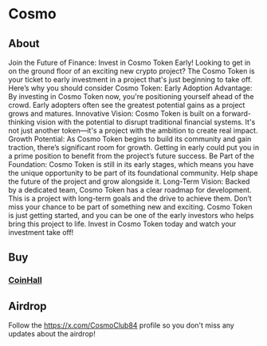 # Cosmo
## About
Join the Future of Finance: Invest in Cosmo Token Early! 
Looking to get in on the ground floor of an exciting new crypto project? The Cosmo Token is your ticket to early investment in a project that's just beginning to take off.
Here’s why you should consider Cosmo Token:
Early Adoption Advantage: By investing in Cosmo Token now, you're positioning yourself ahead of the crowd. Early adopters often see the greatest potential gains as a project grows and matures.
Innovative Vision: Cosmo Token is built on a forward-thinking vision with the potential to disrupt traditional financial systems. It's not just another token—it's a project with the ambition to create real impact.
Growth Potential: As Cosmo Token begins to build its community and gain traction, there’s significant room for growth. Getting in early could put you in a prime position to benefit from the project’s future success.
Be Part of the Foundation: Cosmo Token is still in its early stages, which means you have the unique opportunity to be part of its foundational community. Help shape the future of the project and grow alongside it.
Long-Term Vision: Backed by a dedicated team, Cosmo Token has a clear roadmap for development. This is a project with long-term goals and the drive to achieve them.
Don’t miss your chance to be part of something new and exciting. Cosmo Token is just getting started, and you can be one of the early investors who helps bring this project to life.
Invest in Cosmo Token today and watch your investment take off! 

## Buy 
### [CoinHall](https://coinhall.org/swap?fromChain=osmosis-1&fromAsset=ibc%2F498A0751C798A0D9A389AA3691123DADA57DAA4FE165D5C75894505B876BA6E4&toChain=osmosis-1&toAsset=ibc%2F4925733868E7999F5822C961ADE9470A7FC5FA4A560BAE1DE102783C3F64C201)
## Airdrop
Follow the https://x.com/CosmoClub84 profile so you don't miss any updates about the airdrop!
